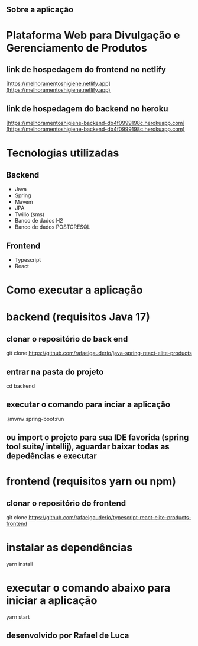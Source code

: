 ## Sobre a aplicação

#  Plataforma Web para Divulgação e Gerenciamento de Produtos

## link de hospedagem do frontend no netlify
[https://melhoramentoshigiene.netlify.app](https://melhoramentoshigiene.netlify.app)
## link de hospedagem do backend no heroku
[https://melhoramentoshigiene-backend-db4f0999198c.herokuapp.com](https://melhoramentoshigiene-backend-db4f0999198c.herokuapp.com)

# Tecnologias utilizadas
## Backend
- Java
- Spring
- Mavem
- JPA
- Twilio (sms)
- Banco de dados H2
- Banco de dados POSTGRESQL

## Frontend
  - Typescript
  - React
 
# Como executar a aplicação

# backend (requisitos Java 17)
## clonar o repositório do back end
git clone https://github.com/rafaelgauderio/java-spring-react-elite-products
## entrar na pasta do projeto
cd backend
## executar o comando para inciar a aplicação
./mvnw spring-boot:run
## ou import o projeto para sua IDE favorida (spring tool suite/ intellij), aguardar baixar todas as depedências e executar

# frontend (requisitos yarn ou npm)
## clonar o repositório do frontend
git clone https://github.com/rafaelgauderio/typescript-react-elite-products-frontend
# instalar as dependências
yarn install
# executar o comando abaixo para iniciar a aplicação
yarn start

## desenvolvido por Rafael de Luca
